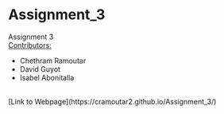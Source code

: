 # Assignment_3
Assignment 3</br>
<u>Contributors:</u></br>
<ul>
<li>Chethram Ramoutar</li>
<li>David Guyot</li>
<li>Isabel Abonitalla</li>
</ul>
<br>
[Link to Webpage](https://cramoutar2.github.io/Assignment_3/)

